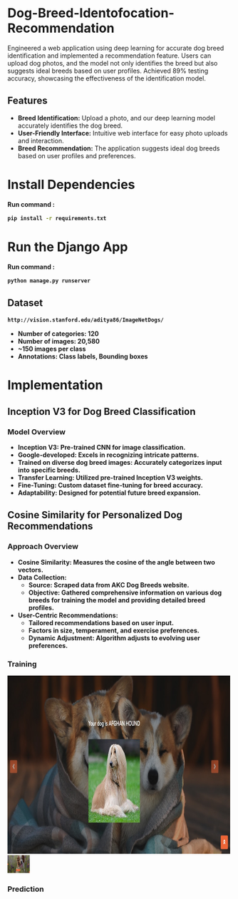 # Dog-Breed-Identofocation-Recommendation
Engineered a web application using deep learning for accurate dog breed identification and implemented a recommendation feature. Users can upload dog photos, and the model not only identifies the breed but also suggests ideal breeds based on user profiles.    Achieved 89% testing accuracy, showcasing the effectiveness of the identification model.



## Features
- **Breed Identification:** Upload a photo, and our deep learning model accurately identifies the dog breed.
- **User-Friendly Interface:** Intuitive web interface for easy photo uploads and interaction.
- **Breed Recommendation:** The application suggests ideal dog breeds based on user profiles and preferences.


# Install Dependencies
<b>Run command :
```bash 
pip install -r requirements.txt
```


# Run the Django App
<b>Run command :
```bash 
python manage.py runserver
```

 ## Dataset
 
 ```bash
http://vision.stanford.edu/aditya86/ImageNetDogs/
```
- Number of categories: 120
- Number of images: 20,580
- ~150 images per class
- Annotations: Class labels, Bounding boxes


# Implementation

## Inception V3 for Dog Breed Classification

### Model Overview

- **Inception V3:** Pre-trained CNN for image classification.
- **Google-developed:** Excels in recognizing intricate patterns.
- **Trained on diverse dog breed images:** Accurately categorizes input into specific breeds.
- **Transfer Learning:** Utilized pre-trained Inception V3 weights.
- **Fine-Tuning:** Custom dataset fine-tuning for breed accuracy.
- **Adaptability:** Designed for potential future breed expansion.

## Cosine Similarity for Personalized Dog Recommendations

### Approach Overview

- **Cosine Similarity:** Measures the cosine of the angle between two vectors.
- **Data Collection:**
  - **Source:** Scraped data from AKC Dog Breeds website.
  - **Objective:** Gathered comprehensive information on various dog breeds for training the model and providing detailed breed profiles.
- **User-Centric Recommendations:**
  - Tailored recommendations based on user input.
  - Factors in size, temperament, and exercise preferences.
  - Dynamic Adjustment: Algorithm adjusts to evolving user preferences.

 <p>
    <h3>Training</h3>
    <span> <img src='static/img/Predict1.jpg' height="400px", width="500px"> <img src='static/img/Predict2.png' height="40px", width="50px"> </span>
    <h3>Prediction</h3>
    
</p>	




